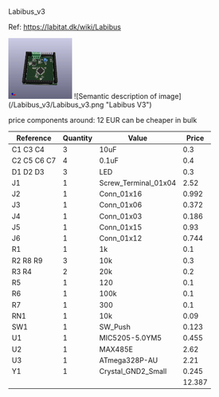 Labibus_v3

Ref: https://labitat.dk/wiki/Labibus

<img src="Labibus_v3/Labibus_v3.png" width="128"/>
![Semantic description of image](/Labibus_v3/Labibus_v3.png "Labibus V3")

price components around: 12 EUR
can be cheaper in bulk

|Reference   |Quantity|Value               |Price|
|------------|--------|--------------------|-----|
|C1 C3 C4    |3       |10uF                |0.3  |
|C2 C5 C6 C7 |4       |0.1uF               |0.4  |
|D1 D2 D3    |3       |LED                 |0.3  |
|J1          |1       |Screw_Terminal_01x04|2.52 |
|J2          |1       |Conn_01x16          |0.992|
|J3          |1       |Conn_01x06          |0.372|
|J4          |1       |Conn_01x03          |0.186|
|J5          |1       |Conn_01x15          |0.93 |
|J6          |1       |Conn_01x12          |0.744|
|R1          |1       |1k                  |0.1  |
|R2 R8 R9    |3       |10k                 |0.3  |
|R3 R4       |2       |20k                 |0.2  |
|R5          |1       |120                 |0.1  |
|R6          |1       |100k                |0.1  |
|R7          |1       |300                 |0.1  |
|RN1         |1       |10k                 |0.09 |
|SW1         |1       |SW_Push             |0.123|
|U1          |1       |MIC5205-5.0YM5      |0.455|
|U2          |1       |MAX485E             |2.62 |
|U3          |1       |ATmega328P-AU       |2.21 |
|Y1          |1       |Crystal_GND2_Small  |0.245|
|            |        |                    |12.387|
